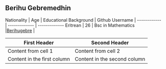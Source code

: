 ## Berihu Gebremedhin

Nationality | Age | Educational Background | Github Username |
------------ | ------------- | -------------
Eritrean |  26 | Bsc in Mathematics |[Berihugebre](https://github.com/Berihugebre) |

First Header | Second Header
------------ | -------------
Content from cell 1 | Content from cell 2
Content in the first column | Content in the second column

